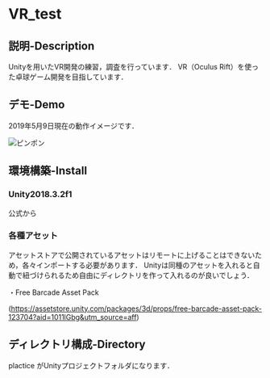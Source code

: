 # VR_test
## 説明-Description
Unityを用いたVR開発の練習，調査を行っています．
VR（Oculus Rift）を使った卓球ゲーム開発を目指しています．

## デモ-Demo
2019年5月9日現在の動作イメージです．

![ピンポン](https://i.imgur.com/WiDnYCj.gif,"sample")

## 環境構築-Install
### Unity2018.3.2f1
公式から
### 各種アセット
アセットストアで公開されているアセットはリモートに上げることはできないため，各々インポートする必要があります．
Unityは同種のアセットを入れると自動で紐づけられるため自由にディレクトリを作って入れるのが良いでしょう．

・Free Barcade Asset Pack
  
  (https://assetstore.unity.com/packages/3d/props/free-barcade-asset-pack-123704?aid=1011lGbg&utm_source=aff)

## ディレクトリ構成-Directory
plactice がUnityプロジェクトフォルダになります．

